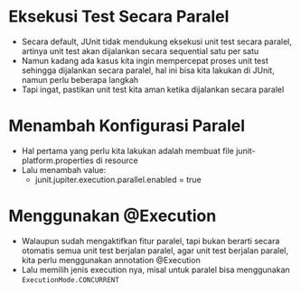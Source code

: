 # Eksekusi Test Secara Paralel

- Secara default, JUnit tidak mendukung eksekusi unit test secara paralel, artinya unit test akan dijalankan secara sequential satu per satu
- Namun kadang ada kasus kita ingin mempercepat proses unit test sehingga dijalankan secara paralel, hal ini bisa kita lakukan di JUnit, namun perlu beberapa langkah
- Tapi ingat, pastikan unit test kita aman ketika dijalankan secara paralel

# Menambah Konfigurasi Paralel

- Hal pertama yang perlu kita lakukan adalah membuat file junit-platform.properties di resource
- Lalu menambah value:
  - junit.jupiter.execution.parallel.enabled = true

# Menggunakan @Execution

- Walaupun sudah mengaktifkan fitur paralel, tapi bukan berarti secara otomatis semua unit test berjalan paralel, agar unit test berjalan paralel, kita perlu menggunakan annotation @Execution
- Lalu memilih jenis execution nya, misal untuk paralel bisa menggunakan `ExecutionMode.CONCURRENT`
